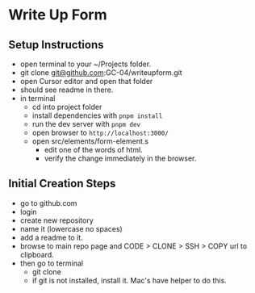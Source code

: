 # Write Up Form

## Setup Instructions

- open terminal to your ~/Projects folder.
- git clone git@github.com:GC-04/writeupform.git
- open Cursor editor and open that folder
- should see readme in there.
- in terminal
  - cd into project folder
  - install dependencies with `pnpm install`
  - run the dev server with `pnpm dev`
  - open browser to `http://localhost:3000/`
  - open src/elements/form-element.s
    - edit one of the words of html.
    - verify the change immediately in the browser.



## Initial Creation Steps

- go to github.com
- login
- create new repository
- name it (lowercase no spaces)
- add a readme to it.
- browse to main repo page and CODE > CLONE > SSH > COPY url to clipboard.
- then go to terminal
  - git clone <PASTE URL FROM ABOVE>
  - if git is not installed, install it. Mac's have helper to do this.
